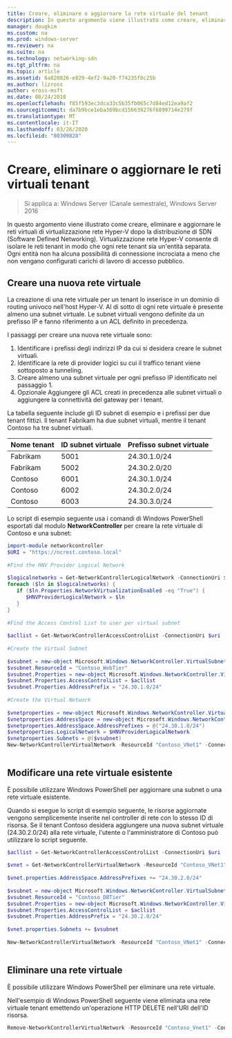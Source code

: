```yaml
---
title: Creare, eliminare o aggiornare la rete virtuale del tenant
description: In questo argomento viene illustrato come creare, eliminare e aggiornare le reti virtuali di virtualizzazione rete Hyper-V dopo la distribuzione di SDN (Software Defined Networking). Virtualizzazione rete Hyper-V consente di isolare le reti tenant in modo che ogni rete tenant sia un'entità separata. Ogni entità non ha alcuna possibilità di connessione incrociata a meno che non vengano configurati carichi di lavoro di accesso pubblico.
manager: dougkim
ms.custom: na
ms.prod: windows-server
ms.reviewer: na
ms.suite: na
ms.technology: networking-sdn
ms.tgt_pltfrm: na
ms.topic: article
ms.assetid: 6a820826-e829-4ef2-9a20-f74235f8c25b
ms.author: lizross
author: eross-msft
ms.date: 08/24/2018
ms.openlocfilehash: f85f593ec3dca33c5b35fb065c7d84ed12ea9af2
ms.sourcegitcommit: da7b9bce1eba369bcd156639276f6899714e279f
ms.translationtype: MT
ms.contentlocale: it-IT
ms.lasthandoff: 03/26/2020
ms.locfileid: "80309828"
---
```

# <a name="create-delete-or-update-tenant-virtual-networks"></a>Creare, eliminare o aggiornare le reti virtuali tenant

>Si applica a: Windows Server (Canale semestrale), Windows Server 2016

In questo argomento viene illustrato come creare, eliminare e aggiornare le reti virtuali di virtualizzazione rete Hyper-V dopo la distribuzione di SDN (Software Defined Networking). Virtualizzazione rete Hyper-V consente di isolare le reti tenant in modo che ogni rete tenant sia un'entità separata. Ogni entità non ha alcuna possibilità di connessione incrociata a meno che non vengano configurati carichi di lavoro di accesso pubblico.   
  
## <a name="create-a-new-virtual-network"></a>Creare una nuova rete virtuale  
La creazione di una rete virtuale per un tenant lo inserisce in un dominio di routing univoco nell'host Hyper-V. Al di sotto di ogni rete virtuale è presente almeno una subnet virtuale. Le subnet virtuali vengono definite da un prefisso IP e fanno riferimento a un ACL definito in precedenza.  

I passaggi per creare una nuova rete virtuale sono:

1. Identificare i prefissi degli indirizzi IP da cui si desidera creare le subnet virtuali.   
2. Identificare la rete di provider logici su cui il traffico tenant viene sottoposto a tunneling.   
3. Creare almeno una subnet virtuale per ogni prefisso IP identificato nel passaggio 1. 
4. Opzionale Aggiungere gli ACL creati in precedenza alle subnet virtuali o aggiungere la connettività del gateway per i tenant. 

La tabella seguente include gli ID subnet di esempio e i prefissi per due tenant fittizi. Il tenant Fabrikam ha due subnet virtuali, mentre il tenant Contoso ha tre subnet virtuali.  
 
  
Nome tenant  |ID subnet virtuale  |Prefisso subnet virtuale    
---------|---------|---------  
Fabrikam    |5001         |24.30.1.0/24           
Fabrikam     |5002         | 24.30.2.0/20          
Contoso    |6001         |  24.30.1.0/24         
Contoso    | 6002        |  24.30.2.0/24         
Contoso     | 6003        | 24.30.3.0/24          
  
Lo script di esempio seguente usa i comandi di Windows PowerShell esportati dal modulo **NetworkController** per creare la rete virtuale di Contoso e una subnet:   
  
```Powershell  
import-module networkcontroller  
$URI = "https://ncrest.contoso.local"  
  
#Find the HNV Provider Logical Network  
  
$logicalnetworks = Get-NetworkControllerLogicalNetwork -ConnectionUri $uri  
foreach ($ln in $logicalnetworks) {  
   if ($ln.Properties.NetworkVirtualizationEnabled -eq "True") {  
      $HNVProviderLogicalNetwork = $ln  
   }  
}   
  
#Find the Access Control List to user per virtual subnet  
  
$acllist = Get-NetworkControllerAccessControlList -ConnectionUri $uri -ResourceId "AllowAll"  
  
#Create the Virtual Subnet  
  
$vsubnet = new-object Microsoft.Windows.NetworkController.VirtualSubnet  
$vsubnet.ResourceId = "Contoso_WebTier"  
$vsubnet.Properties = new-object Microsoft.Windows.NetworkController.VirtualSubnetProperties  
$vsubnet.Properties.AccessControlList = $acllist  
$vsubnet.Properties.AddressPrefix = "24.30.1.0/24"  
  
#Create the Virtual Network  
  
$vnetproperties = new-object Microsoft.Windows.NetworkController.VirtualNetworkProperties  
$vnetproperties.AddressSpace = new-object Microsoft.Windows.NetworkController.AddressSpace  
$vnetproperties.AddressSpace.AddressPrefixes = @("24.30.1.0/24")  
$vnetproperties.LogicalNetwork = $HNVProviderLogicalNetwork  
$vnetproperties.Subnets = @($vsubnet)  
New-NetworkControllerVirtualNetwork -ResourceId "Contoso_VNet1" -ConnectionUri $uri -Properties $vnetproperties  
  
```  
  
## <a name="modify-an-existing-virtual-network"></a>Modificare una rete virtuale esistente  
È possibile utilizzare Windows PowerShell per aggiornare una subnet o una rete virtuale esistente.   
  
Quando si esegue lo script di esempio seguente, le risorse aggiornate vengono semplicemente inserite nel controller di rete con lo stesso ID di risorsa. Se il tenant Contoso desidera aggiungere una nuova subnet virtuale (24.30.2.0/24) alla rete virtuale, l'utente o l'amministratore di Contoso può utilizzare lo script seguente.  
  
```PowerShell  
$acllist = Get-NetworkControllerAccessControlList -ConnectionUri $uri -ResourceId "AllowAll"  
  
$vnet = Get-NetworkControllerVirtualNetwork -ResourceId "Contoso_VNet1" -ConnectionUri $uri  
  
$vnet.properties.AddressSpace.AddressPrefixes += "24.30.2.0/24"  
  
$vsubnet = new-object Microsoft.Windows.NetworkController.VirtualSubnet  
$vsubnet.ResourceId = "Contoso_DBTier"  
$vsubnet.Properties = new-object Microsoft.Windows.NetworkController.VirtualSubnetProperties  
$vsubnet.Properties.AccessControlList = $acllist  
$vsubnet.Properties.AddressPrefix = "24.30.2.0/24"  
  
$vnet.properties.Subnets += $vsubnet  
  
New-NetworkControllerVirtualNetwork -ResourceId "Contoso_VNet1" -ConnectionUri $uri -properties $vnet.properties  
  
```  
  
## <a name="delete-a-virtual-network"></a>Eliminare una rete virtuale  
  
È possibile utilizzare Windows PowerShell per eliminare una rete virtuale.  
  
Nell'esempio di Windows PowerShell seguente viene eliminata una rete virtuale tenant emettendo un'operazione HTTP DELETE nell'URI dell'ID risorsa.  

```PowerShell  
Remove-NetworkControllerVirtualNetwork -ResourceId "Contoso_Vnet1" -ConnectionUri $uri  
```

